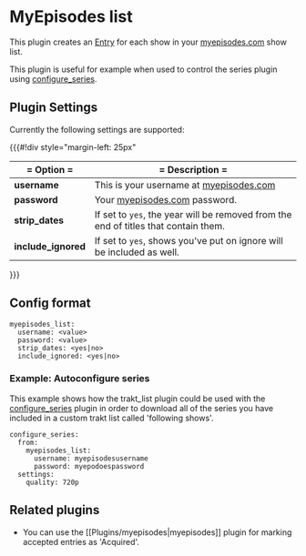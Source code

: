 # MyEpisodes list

This plugin creates an [Entry](/Entry) for each show in your [myepisodes.com](http://www.myepisodes.com) show list.

This plugin is useful for example when used to control the series plugin using [configure_series](/Plugins/configure_series).  

## Plugin Settings

Currently the following settings are supported:

{{{#!div style="margin-left: 25px"

| = Option = | = Description = |
| --- | --- |
| **username** | This is your username at [myepisodes.com](http://www.myepisodes.com)  |
| **password** | Your [myepisodes.com](http://www.myepisodes.com) password.  |
| **strip_dates** | If set to `yes`, the year will be removed from the end of titles that contain them. |
| **include_ignored** | If set to `yes`, shows you've put on ignore will be included as well. |
}}}

## Config format

```
myepisodes_list:
  username: <value>
  password: <value>
  strip_dates: <yes|no>
  include_ignored: <yes|no>
```

### Example: Autoconfigure series

This example shows how the trakt_list plugin could be used with the [configure_series](/Plugins/configure_series) plugin in order to download all of the series you have included in a custom trakt list called 'following shows'.

```
configure_series:
  from:
    myepisodes_list:
      username: myepisodesusername
      password: myepodoespassword
  settings:
    quality: 720p
```


## Related plugins

* You can use the [[Plugins/myepisodes|myepisodes]] plugin for marking accepted entries as 'Acquired'.